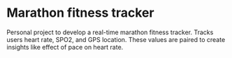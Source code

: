 # Marathon fitness tracker

Personal project to develop a real-time marathon fitness tracker. Tracks users heart rate, SPO2, and GPS location. These values are paired to create insights like effect of pace on heart rate. 
